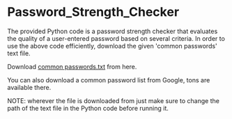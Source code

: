 # Password_Strength_Checker
The provided Python code is a password strength checker that evaluates the quality of a user-entered password based on several criteria.
In order to use the above code efficiently, download the given 'common passwords' text file.

Download [common passwords.txt](https://github.com/mee-nal/Password_Strength_Checker/files/13114917/common.passwords.txt) from here. 

You can also download a common password list from Google, tons are available there. 

NOTE: wherever the file is downloaded from just make sure to change the path of the text file in the Python code before running it.

